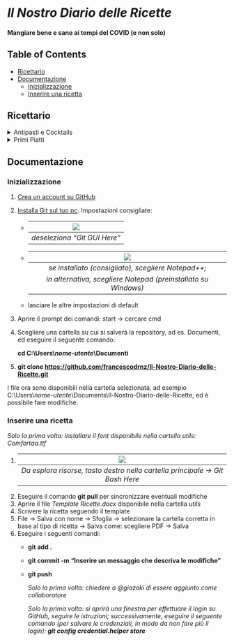 # ***Il Nostro Diario delle Ricette***
#### Mangiare bene e sano ai tempi del COVID (e non solo)

## Table of Contents
- [Ricettario](#ricettario)
- [Documentazione](#documentazione)
  - [Inizializzazione](#inizializzazione)
  - [Inserire una ricetta](#inserire-una-ricetta)


## Ricettario
<details>
 <summary>Antipasti e Cocktails</summary>

  - [Gnocco fritto per i non-fascisti](Antipasti%20e%20Cocktails/Gnocco%20fritto%20per%20i%20non-fascisti.pdf)
  - [La Bomba](La%20Bomba.pdf)
</details>

<details>
 <summary>Primi Piatti</summary>
 
  - ['A Carbonara](Primi%20Piatti/'A%20Carbonara.pdf)
  - [Minestrone dei poveri però buono](Primi%20Piatti/Minestrone%20dei%20poveri%20però%20buono.pdf)
  - [Pasta al cavolfiore rosso](Primi%20Piatti/Pasta%20al%20cavolfiore%20rosso.pdf)
  - [Pasta all’assassina non cancerogena](Primi%20Piatti/Pasta%20all’assassina%20non%20cancerogena.pdf)
  - [Riso alla porca troia](Primi%20Piatti/Riso%20alla%20porca%20troia.pdf)
  - [Spaghetti con pomodorini freschi ai due sapori](Primi%20Piatti/Spaghetti%20con%20pomodorini%20freschi%20ai%20due%20sapori.pdf)
</details>

## Documentazione
### Inizializzazione
1. [Crea un account su GitHub](https://github.com/signup)
2. [Installa Git sul tuo pc](https://git-scm.com/downloads). Impostazioni consigliate:
    - | ![](https://i.imgur.com/2hk611Q.png) | 
      |:--:| 
      | *deseleziona “Git GUI Here”* |
    - | ![](https://i.imgur.com/7rOS7ax.png) | 
      |:--:| 
      | *se installato (consigliato), scegliere Notepad++;*
        *in alternativa, scegliere Notepad (preinstallato su Windows)* |
    - lasciare le altre impostazioni di default
  3.	Aprire il prompt dei comandi: start -> cercare cmd
4.	Scegliere una cartella su cui si salverà la repository, ad es. Documenti, ed eseguire il seguente comando:

	  **cd C:\Users\\_nome-utente_\Documenti**
5.	**git clone https://github.com/francescodrnz/Il-Nostro-Diario-delle-Ricette.git**

I file ora sono disponibili nella cartella selezionata, ad esempio C:\Users\\*nome-utente*\Documents\Il-Nostro-Diario-delle-Ricette, ed è possibile fare modifiche.

### Inserire una ricetta
*Solo la prima volta: installare il font disponibile nella cartella utils: Comfortaa.ttf*
1.	| ![](https://i.imgur.com/9jg2qpe.png) | 
    |:--:| 
    | *Da esplora risorse, tasto destro nella cartella principale -> Git Bash Here* |
2.	Eseguire il comando **git pull** per sincronizzare eventuali modifiche
3.	Aprire il file *Template Ricette.docx* disponibile nella cartella *utils*
4.	Scrivere la ricetta seguendo il template
5.	File -> Salva con nome -> Sfoglia -> selezionare la cartella corretta in base al tipo di ricetta -> Salva come: scegliere PDF -> Salva
6.	Eseguire i seguenti comandi:
    - **git add .**
    -	**git commit -m “Inserire un messaggio che descriva le modifiche”**
    -	**git push**
  
        *Solo la prima volta: chiedere a @giazaki di essere aggiunto come collaboratore*
    
        _Solo la prima volta: si aprirà una finestra per effettuare il login su GitHub, seguire le istruzioni; successivamente, eseguire il seguente comando (per salvare le credenziali, in modo da non fare più il login):
**git config credential.helper store**_
